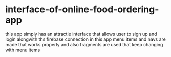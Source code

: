 # interface-of-online-food-ordering-app
this app simply has an attractie interface that allows user to sign up and login alongwith ths firebase connection
in this app menu items and navs are made that works properly and also fragments are used that keep changing with menu items
